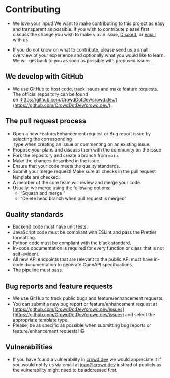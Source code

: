 # Contributing  

- We love your input! We want to make contributing to this project as easy and transparent as possible. If you wish to contribute please first discuss the change you wish to make via an issue, [Discord](https://discord.com/invite/y5cAZDunvJ), or [email](mailto:[joan@crowd.dev]) with us.  
	
- If you do not know on what to contribute, please send us a small overview of your experience and optionally what you would like to learn. We will get back to you as soon as possible with proposed issues.  

## We develop with GitHub  

- We use GitHub to host code, track issues and make feature requests. The official repository can be found on [https://github.com/CrowdDotDev/crowd.dev/](https://github.com/CrowdDotDev/crowd.dev/).  

## The pull request process  
- Open a new Feature/Enhancement request or Bug report issue by selecting the corresponding  
		   type when creating an issue or commenting on an existing issue.  
- Propose your plans and discuss them with the community on the issue  
- Fork the repository and create a branch from `main`.  
- Make the changes described in the issue.  
- Ensure that your code meets the quality standards.  
- Submit your merge request! Make sure all checks in the pull request template are checked.  
- A member of the core team will review and merge your code.  
- Usually, we merge using the following options:  
	- “Squash and merge ”  
	- “Delete head branch when pull request is merged”  

## Quality standards  
- Backend code must have unit tests.  
- JavaScript code must be compliant with ESLint and pass the Prettier formatting.  
- Python code must be compliant with the black standard.  
- In-code documentation is required for every function or class that is not self-evident.  
- All new API endpoints that are relevant to the public API must have in-code documentation to generate OpenAPI specifications.  
- The pipeline must pass.  

## Bug reports and feature requests  
- We use GitHub to track public bugs and feature/enhancement requests.  
- You can submit a new bug report or feature/enhancement request at [https://github.com/CrowdDotDev/crowd.dev/issues](https://github.com/CrowdDotDev/crowd.dev/issues) and select the appropriate template type.  
- Please, be as specific as possible when submitting bug reports or feature/enhancement requests! 😃  

## Vulnerabilities  
- If you have found a vulnerability in [crowd.dev](http://crowd.dev/) we would appreciate it if you would notify us via email at [joan@crowd.dev](mailto:joan@crowd.dev) instead of publicly as the vulnerability might need to be addressed first.  
